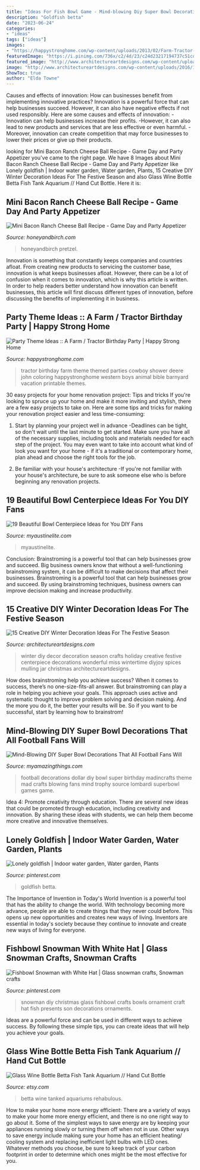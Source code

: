 ```yaml
---
title: "Ideas For Fish Bowl Game - Mind-blowing Diy Super Bowl Decorations That All Football Fans Will"
description: "Goldfish betta"
date: "2023-06-24"
categories:
- "ideas"
tags: ["ideas"]
images:
- "https://happystronghome.com/wp-content/uploads/2013/02/Farm-Tractor-Party-utensils.jpg"
featuredImage: "https://i.pinimg.com/736x/c2/4d/23/c24d23217194737c51cd3023f1f9e1d1.jpg"
featured_image: "http://www.architectureartdesigns.com/wp-content/uploads/2016/12/15-Creative-DIY-Winter-Decoration-Ideas-For-The-Festive-Season-10.jpg"
image: "http://www.architectureartdesigns.com/wp-content/uploads/2016/12/15-Creative-DIY-Winter-Decoration-Ideas-For-The-Festive-Season-10.jpg"
ShowToc: true
author: "Elda Towne"
---
```



Causes and effects of innovation: How can businesses benefit from implementing innovative practices?
Innovation is a powerful force that can help businesses succeed. However, it can also have negative effects if not used responsibly. Here are some causes and effects of innovation: 
-Innovation can help businesses increase their profits.
-However, it can also lead to new products and services that are less effective or even harmful.
-Moreover, innovation can create competition that may force businesses to lower their prices or give up their products.

	

		
looking for Mini Bacon Ranch Cheese Ball Recipe - Game Day and Party Appetizer you've came to the right page. We have 8 Images about Mini Bacon Ranch Cheese Ball Recipe - Game Day and Party Appetizer like Lonely goldfish | Indoor water garden, Water garden, Plants, 15 Creative DIY Winter Decoration Ideas For The Festive Season and also Glass Wine Bottle Betta Fish Tank Aquarium // Hand Cut Bottle. Here it is:
		
    
## Mini Bacon Ranch Cheese Ball Recipe - Game Day And Party Appetizer

<img loading=lazy src="https://www.honeyandbirch.com/wp-content/uploads/2017/01/mini-bacon-ranch-cheese-balls-7.jpg" onerror="this.onerror=null;this.src='https://tse2.mm.bing.net/th?id=OIP.DPo9cep4qc-5P2N7ayzmjQHaLH&amp;pid=15.1';" alt="Mini Bacon Ranch Cheese Ball Recipe - Game Day and Party Appetizer">

_Source: honeyandbirch.com_

>honeyandbirch pretzel. 

	

Innovation is something that constantly keeps companies and countries afloat. From creating new products to servicing the customer base, innovation is what keeps businesses afloat. However, there can be a lot of confusion when it comes to innovation, which is why this article is written. In order to help readers better understand how innovation can benefit businesses, this article will first discuss different types of innovation, before discussing the benefits of implementing it in business.

    
## Party Theme Ideas :: A Farm / Tractor Birthday Party | Happy Strong Home

<img loading=lazy src="https://happystronghome.com/wp-content/uploads/2013/02/Farm-Tractor-Party-utensils.jpg" onerror="this.onerror=null;this.src='https://tse4.mm.bing.net/th?id=OIP.6wt3EOkKswfzEPNw-OYC3gHaFS&amp;pid=15.1';" alt="Party Theme Ideas :: A Farm / Tractor Birthday Party | Happy Strong Home">

_Source: happystronghome.com_

>tractor birthday farm theme themed parties cowboy shower deere john coloring happystronghome western boys animal bible barnyard vacation printable themes. 

	

30 easy projects for your home renovation project: Tips and tricks
If you're looking to spruce up your home and make it more inviting and stylish, there are a few easy projects to take on. Here are some tips and tricks for making your renovation project easier and less time-consuming:
1. Start by planning your project well in advance -Deadlines can be tight, so don't wait until the last minute to get started. Make sure you have all of the necessary supplies, including tools and materials needed for each step of the project. You may even want to take into account what kind of look you want for your home - if it's a traditional or contemporary home, plan ahead and choose the right tools for the job.

2. Be familiar with your house's architecture -If you're not familiar with your house's architecture, be sure to ask someone else who is before beginning any renovation projects.

    
## 19 Beautiful Bowl Centerpiece Ideas For You DIY Fans

<img loading=lazy src="http://www.myaustinelite.com/wp-content/uploads/2015/01/bowl-centerpiece-ideas-with-clear-crystal-and-purple-flower.jpg?x34469" onerror="this.onerror=null;this.src='https://tse2.mm.bing.net/th?id=OIP.Xvqh1rNPbg2aZUld8inl9wHaJ4&amp;pid=15.1';" alt="19 Beautiful Bowl Centerpiece Ideas for You DIY Fans">

_Source: myaustinelite.com_

>myaustinelite. 

	

Conclusion: Brainstroming is a powerful tool that can help businesses grow and succeed.
Big business owners know that without a well-functioning brainstroming system, it can be difficult to make decisions that affect their businesses. Brainstroming is a powerful tool that can help businesses grow and succeed. By using brainstroming techniques, business owners can improve decision making and increase productivity.

    
## 15 Creative DIY Winter Decoration Ideas For The Festive Season

<img loading=lazy src="http://www.architectureartdesigns.com/wp-content/uploads/2016/12/15-Creative-DIY-Winter-Decoration-Ideas-For-The-Festive-Season-10.jpg" onerror="this.onerror=null;this.src='https://tse2.mm.bing.net/th?id=OIP.8fMDDaPKHZ0kSGWcVHbfVAHaKs&amp;pid=15.1';" alt="15 Creative DIY Winter Decoration Ideas For The Festive Season">

_Source: architectureartdesigns.com_

>winter diy decor decoration season crafts holiday creative festive centerpiece decorations wonderful miss wintertime diyjoy spices mulling jar christmas architectureartdesigns. 

	

How does brainstroming help you achieve success?
When it comes to success, there’s no one-size-fits-all answer. But brainstroming can play a role in helping you achieve your goals. This approach uses active and systematic thought to improve problem solving and decision making. And the more you do it, the better your results will be. So if you want to be successful, start by learning how to brainstrom!

    
## Mind-Blowing DIY Super Bowl Decorations That All Football Fans Will

<img loading=lazy src="http://myamazingthings.com/wp-content/uploads/2016/12/bdedc8dfe92a2a236bc83c1da79d4f9b.jpg" onerror="this.onerror=null;this.src='https://tse4.mm.bing.net/th?id=OIP.n6RxMjNxAMqNU52teJG4jgHaLG&amp;pid=15.1';" alt="Mind-Blowing DIY Super Bowl Decorations That All Football Fans Will">

_Source: myamazingthings.com_

>football decorations dollar diy bowl super birthday madincrafts theme mad crafts blowing fans mind trophy source lombardi superbowl games game. 

	

Idea 4: Promote creativity through education.
There are several new ideas that could be promoted through education, including creativity and innovation. By sharing these ideas with students, we can help them become more creative and innovative themselves.

    
## Lonely Goldfish | Indoor Water Garden, Water Garden, Plants

<img loading=lazy src="https://i.pinimg.com/736x/39/fe/09/39fe0969d0063d36cecec55b83ff11f8--fish-in-a-bowl-betta-fish.jpg" onerror="this.onerror=null;this.src='https://tse3.mm.bing.net/th?id=OIP.qGlV2iyR6WWpax82uq-hMwHaJ3&amp;pid=15.1';" alt="Lonely goldfish | Indoor water garden, Water garden, Plants">

_Source: pinterest.com_

>goldfish betta. 

	

The Importance of Invention in Today's World
Invention is a powerful tool that has the ability to change the world. With technology becoming more advance, people are able to create things that they never could before. This opens up new opportunities and creates new ways of living. Inventors are essential in today's society because they continue to innovate and create new ways of living for everyone.

    
## Fishbowl Snowman With White Hat | Glass Snowman Crafts, Snowman Crafts

<img loading=lazy src="https://i.pinimg.com/736x/c2/4d/23/c24d23217194737c51cd3023f1f9e1d1.jpg" onerror="this.onerror=null;this.src='https://tse3.mm.bing.net/th?id=OIP.kdvykhH_PCpWrfFWhgMklAHaNE&amp;pid=15.1';" alt="Fishbowl Snowman with White Hat | Glass snowman crafts, Snowman crafts">

_Source: pinterest.com_

>snowman diy christmas glass fishbowl crafts bowls ornament craft hat fish presents son decorations ornaments. 

	

Ideas are a powerful force and can be used in different ways to achieve success. By following these simple tips, you can create ideas that will help you achieve your goals.

    
## Glass Wine Bottle Betta Fish Tank Aquarium // Hand Cut Bottle

<img loading=lazy src="https://img0.etsystatic.com/013/0/6816565/il_570xN.457417352_2tp0.jpg" onerror="this.onerror=null;this.src='https://tse1.mm.bing.net/th?id=OIP.ZgNYEUYtdS7_RXmq89C4XQHaLg&amp;pid=15.1';" alt="Glass Wine Bottle Betta Fish Tank Aquarium // Hand Cut Bottle">

_Source: etsy.com_

>betta wine tanked aquariums rehabulous. 

	

How to make your home more energy efficient:
There are a variety of ways to make your home more energy efficient, and there is no one right way to go about it. Some of the simplest ways to save energy are by keeping your appliances running slowly or turning them off when not in use. Other ways to save energy include making sure your home has an efficient heating/ cooling system and replacing inefficient light bulbs with LED ones. Whatever methods you choose, be sure to keep track of your carbon footprint in order to determine which ones might be the most effective for you.

